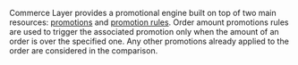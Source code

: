Commerce Layer provides a promotional engine built on top of two main resources: [promotions](https://docs.commercelayer.io/api/resources/promotions) and [promotion rules](https://docs.commercelayer.io/api/resources/promotion_rules). Order amount promotions rules are used to trigger the associated promotion only when the amount of an order is over the specified one. Any other promotions already applied to the order are considered in the comparison. 
